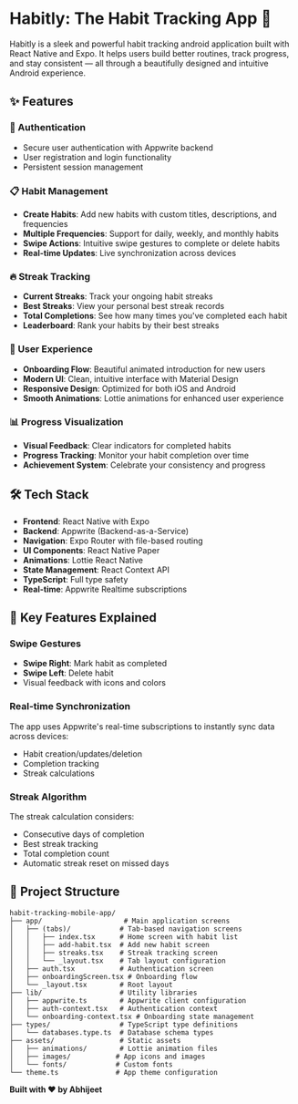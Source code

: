 # Habitly: The Habit Tracking App 📱

Habitly is a sleek and powerful habit tracking android application built with React Native and Expo. It helps users build better routines, track progress, and stay consistent — all through a beautifully designed and intuitive Android experience.


## ✨ Features

### 🔐 Authentication
- Secure user authentication with Appwrite backend
- User registration and login functionality
- Persistent session management

### 📋 Habit Management
- **Create Habits**: Add new habits with custom titles, descriptions, and frequencies
- **Multiple Frequencies**: Support for daily, weekly, and monthly habits
- **Swipe Actions**: Intuitive swipe gestures to complete or delete habits
- **Real-time Updates**: Live synchronization across devices

### 🔥 Streak Tracking
- **Current Streaks**: Track your ongoing habit streaks
- **Best Streaks**: View your personal best streak records
- **Total Completions**: See how many times you've completed each habit
- **Leaderboard**: Rank your habits by their best streaks

### 🎨 User Experience
- **Onboarding Flow**: Beautiful animated introduction for new users
- **Modern UI**: Clean, intuitive interface with Material Design
- **Responsive Design**: Optimized for both iOS and Android
- **Smooth Animations**: Lottie animations for enhanced user experience

### 📊 Progress Visualization
- **Visual Feedback**: Clear indicators for completed habits
- **Progress Tracking**: Monitor your habit completion over time
- **Achievement System**: Celebrate your consistency and progress

## 🛠️ Tech Stack

- **Frontend**: React Native with Expo
- **Backend**: Appwrite (Backend-as-a-Service)
- **Navigation**: Expo Router with file-based routing
- **UI Components**: React Native Paper
- **Animations**: Lottie React Native
- **State Management**: React Context API
- **TypeScript**: Full type safety
- **Real-time**: Appwrite Realtime subscriptions

## 🎯 Key Features Explained

### Swipe Gestures
- **Swipe Right**: Mark habit as completed
- **Swipe Left**: Delete habit
- Visual feedback with icons and colors

### Real-time Synchronization
The app uses Appwrite's real-time subscriptions to instantly sync data across devices:
- Habit creation/updates/deletion
- Completion tracking
- Streak calculations

### Streak Algorithm
The streak calculation considers:
- Consecutive days of completion
- Best streak tracking
- Total completion count
- Automatic streak reset on missed days



## 📁 Project Structure

```
habit-tracking-mobile-app/
├── app/                    # Main application screens
│   ├── (tabs)/            # Tab-based navigation screens
│   │   ├── index.tsx      # Home screen with habit list
│   │   ├── add-habit.tsx  # Add new habit screen
│   │   ├── streaks.tsx    # Streak tracking screen
│   │   └── _layout.tsx    # Tab layout configuration
│   ├── auth.tsx           # Authentication screen
│   ├── onboardingScreen.tsx # Onboarding flow
│   └── _layout.tsx        # Root layout
├── lib/                   # Utility libraries
│   ├── appwrite.ts        # Appwrite client configuration
│   ├── auth-context.tsx   # Authentication context
│   └── onboarding-context.tsx # Onboarding state management
├── types/                 # TypeScript type definitions
│   └── databases.type.ts  # Database schema types
├── assets/                # Static assets
│   ├── animations/        # Lottie animation files
│   ├── images/           # App icons and images
│   └── fonts/            # Custom fonts
└── theme.ts              # App theme configuration
```




**Built with ❤️ by Abhijeet**
